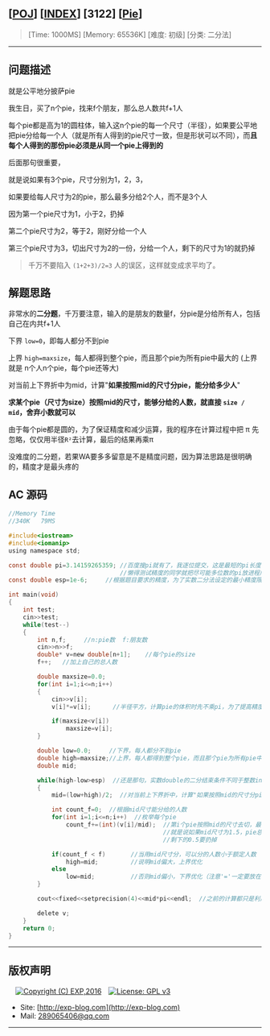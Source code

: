 ## [[POJ](http://poj.org/)] [[INDEX](https://github.com/lyy289065406/POJ-Solving-Reports)] [3122] [[Pie](http://poj.org/problem?id=3122)]

> [Time: 1000MS] [Memory: 65536K] [难度: 初级] [分类: 二分法]

------

## 问题描述

就是公平地分披萨pie

我生日，买了n个pie，找来f个朋友，那么总人数共f+1人

每个pie都是高为1的圆柱体，输入这n个pie的每一个尺寸（半径），如果要公平地把pie分给每一个人（就是所有人得到的pie尺寸一致，但是形状可以不同），而**且每个人得到的那份pie必须是从同一个pie上得到的**

后面那句很重要，

就是说如果有3个pie，尺寸分别为1，2，3，

如果要给每人尺寸为2的pie，那么最多分给2个人，而不是3个人

因为第一个pie尺寸为1，小于2，扔掉

第二个pie尺寸为2，等于2，刚好分给一个人

第三个pie尺寸为3，切出尺寸为2的一份，分给一个人，剩下的尺寸为1的就扔掉


> 千万不要陷入  `(1+2+3)/2=3` 人的误区，这样就变成求平均了。


## 解题思路

非常水的**二分题**，千万要注意，输入的是朋友的数量f，分pie是分给所有人，包括自己在内共f+1人

下界 `low=0`，即每人都分不到pie

上界 `high=maxsize`，每人都得到整个pie，而且那个pie为所有pie中最大的 (上界就是 n个人n个pie，每个pie还等大)

对当前上下界折中为mid，计算"**如果按照mid的尺寸分pie，能分给多少人**"


**求某个pie（尺寸为size）按照mid的尺寸，能够分给的人数，就直接 `size / mid`，舍弃小数就可以**

由于每个pie都是圆的，为了保证精度和减少运算，我的程序在计算过程中把 π 先忽略，仅仅用半径`R²`去计算，最后的结果再乘π


没难度的二分题，若果WA要多多留意是不是精度问题，因为算法思路是很明确的，精度才是最头疼的



## AC 源码


```c
//Memory Time 
//340K   79MS 

#include<iostream>
#include<iomanip>
using namespace std;

const double pi=3.14159265359; //百度搜pi就有了，我逐位提交，这是最短的pi长度，再短就WA了
                               //懒得测试精度的同学就把尽可能多位数的pi放进程序，肯定不会WA
const double esp=1e-6;     //根据题目要求的精度，为了实数二分法设定的最小精度限制值

int main(void)
{
	int test;
	cin>>test;
	while(test--)
	{
		int n,f;     //n:pie数  f:朋友数
		cin>>n>>f;
		double* v=new double[n+1];    //每个pie的size
		f++;   //加上自己的总人数

		double maxsize=0.0;
		for(int i=1;i<=n;i++)
		{
			cin>>v[i];
			v[i]*=v[i];      //半径平方，计算pie的体积时先不乘pi，为了提高精度和减少时间

			if(maxsize<v[i])
				maxsize=v[i];
		}

		double low=0.0;     //下界，每人都分不到pie
		double high=maxsize;//上界，每人都得到整个pie，而且那个pie为所有pie中最大的
		double mid;

		while(high-low>esp)  //还是那句，实数double的二分结束条件不同于整数int的二分结束条件
		{
			mid=(low+high)/2;  //对当前上下界折中，计算"如果按照mid的尺寸分pie，能分给多少人"

			int count_f=0;  //根据mid尺寸能分给的人数
			for(int i=1;i<=n;i++)  //枚举每个pie
				count_f+=(int)(v[i]/mid);  //第i个pie按照mid的尺寸去切，最多能分的人数（取整）
			                               //就是说如果mid尺寸为1.5，pie总尺寸为2，那么这个pie最多分给一个人
			                               //剩下的0.5要扔掉

			if(count_f < f)       //当用mid尺寸分，可以分的人数小于额定人数
				high=mid;         //说明mid偏大，上界优化
			else
				low=mid;          //否则mid偏小，下界优化（注意'='一定要放在下界优化，否则精度会出错）
		}

		cout<<fixed<<setprecision(4)<<mid*pi<<endl;  //之前的计算都只是利用半径平方去计算，最后的结果要记得乘pi

		delete v;
	}
	return 0;
}
```

------

## 版权声明

　[![Copyright (C) EXP,2016](https://img.shields.io/badge/Copyright%20(C)-EXP%202016-blue.svg)](http://exp-blog.com)　[![License: GPL v3](https://img.shields.io/badge/License-GPL%20v3-blue.svg)](https://www.gnu.org/licenses/gpl-3.0)
  

- Site: [http://exp-blog.com](http://exp-blog.com) 
- Mail: <a href="mailto:289065406@qq.com?subject=[EXP's Github]%20Your%20Question%20（请写下您的疑问）&amp;body=What%20can%20I%20help%20you?%20（需要我提供什么帮助吗？）">289065406@qq.com</a>


------
